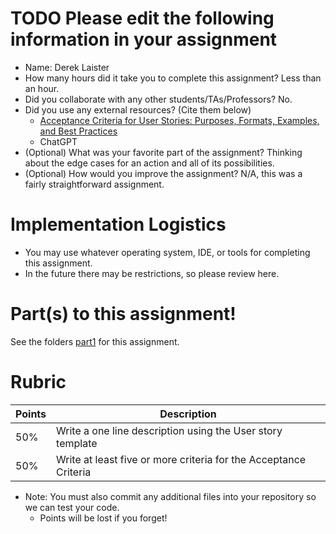 # TODO Please edit the following information in your assignment

- Name: Derek Laister
- How many hours did it take you to complete this assignment? Less than an hour. 
- Did you collaborate with any other students/TAs/Professors? No.
- Did you use any external resources? (Cite them below)
  - [Acceptance Criteria for User Stories: Purposes, Formats, Examples, and Best Practices](https://www.altexsoft.com/blog/business/acceptance-criteria-purposes-formats-and-best-practices/)
  - ChatGPT
- (Optional) What was your favorite part of the assignment? Thinking about the edge cases for an action and all of its possibilities. 
- (Optional) How would you improve the assignment? N/A, this was a fairly straightforward assignment.

# Implementation Logistics

- You may use whatever operating system, IDE, or tools for completing this assignment.
- In the future there may be restrictions, so please review here.

# Part(s) to this assignment!

See the folders [part1](./part1) for this assignment.

# Rubric

| Points | Description                                                      |
|--------|------------------------------------------------------------------|
| 50%    | Write a one line description using the User story template       |
| 50%    | Write at least five or more criteria for the Acceptance Criteria |


* Note: You must also commit any additional files into your repository so we can test your code.
  * Points will be lost if you forget!
